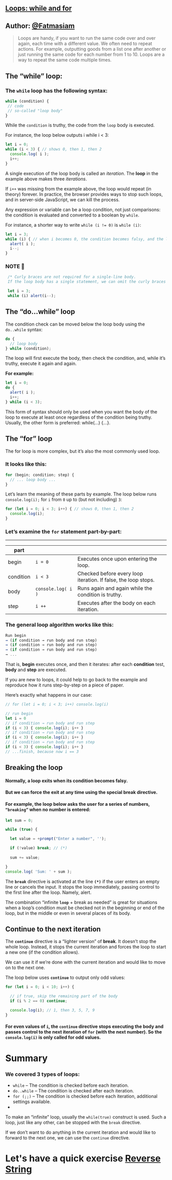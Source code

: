 ## <a href='#loops' id='loops'>Loops: while and for </a>

**Author**: [@Fatmasiam](https://github.com/Fatmasiam)
----

  >Loops are handy, if you want to run the same code over and over again, each time with a different value.
We often need to repeat actions.
For example, outputting goods from a list one after another or just running the same code for each number from 1 to 10.
Loops are a way to repeat the same code multiple times.

## The **“while”** loop:
### The `while` loop has the following syntax:
 ```js
 while (condition) {
  // code
  // so-called "loop body"
}
 ```
While the `condition` is truthy, the code from the `loop` body is executed.

For instance, the loop below outputs i while i < 3:

```js
let i = 0;
while (i < 3) { // shows 0, then 1, then 2
  console.log( i );
  i++;
}
```

A single execution of the loop body is called an _iteration_. The **loop** in the example above makes three _iterations_.

If `i++` was missing from the example above, the loop would repeat (in theory) forever.
In practice, the browser provides ways to stop such loops, and in server-side JavaScript, we can kill the process.

Any expression or variable can be a loop condition, not just comparisons:
the condition is evaluated and converted to a boolean by `while`.

For instance, a shorter way to write `while (i != 0)` is `while (i)`:

```js
let i = 3;
while (i) { // when i becomes 0, the condition becomes falsy, and the loop stops
  alert( i );
  i--;
}
```
### **NOTE** :100: 
```js
 /* Curly braces are not required for a single-line body.
 If the loop body has a single statement, we can omit the curly braces {…}:*/ 

 let i = 3;
 while (i) alert(i--);

```


## The **“do…while”** loop
The condition check can be moved below the loop body using the `do..while` syntax:

```js
do {
  // loop body
} while (condition);

```
The loop will first execute the body, then check the condition, and, while it’s truthy, execute it again and again.

**For example:**

```js
let i = 0;
do {
  alert( i );
  i++;
} while (i < 3);

```
This form of syntax should only be used when you want the body of the loop to execute at least once regardless of the condition being truthy. Usually, the other form is preferred: while(…) {…}.

## The **“for”** loop
 The for loop is more complex, but it’s also the most commonly used loop.

### It looks like this:
```js
for (begin; condition; step) {
  // ... loop body ...
}
```

Let’s learn the meaning of these parts by example. The loop below runs `console.log(i);` for `i` from `0` up to (but not including) `3`:

```js
for (let i = 0; i < 3; i++) { // shows 0, then 1, then 2
  console.log(i);
}

```
### Let’s examine the `for` statement part-by-part:

----

| part | |  |
| -------- | -------- | -------- |
| begin     | `i = 0`      | Executes once upon entering the loop.     |
| condition     | `i < 3	`  | Checked before every loop iteration. If false, the loop stops.  |
| body     | `console.log( i )`      | Runs again and again while the condition is truthy.|
| step     | `i ++ `      | Executes after the body on each iteration.  |


### The general loop algorithm works like this:

```js
Run begin
→ (if condition → run body and run step)
→ (if condition → run body and run step)
→ (if condition → run body and run step)
→ ...
```

That is, **begin** executes once, and then it iterates: after each **condition** test, **body** and **step** are executed.

If you are new to loops, it could help to go back to the example and reproduce how it runs step-by-step on a piece of paper.

Here’s exactly what happens in our case:

```js
// for (let i = 0; i < 3; i++) console.log(i)

// run begin
let i = 0
// if condition → run body and run step
if (i < 3) { console.log(i); i++ }
// if condition → run body and run step
if (i < 3) { console.log(i); i++ }
// if condition → run body and run step
if (i < 3) { console.log(i); i++ }
// ...finish, because now i == 3

```

## Breaking the loop

#### Normally, a loop exits when its condition becomes falsy.

#### But we can force the exit at any time using the special break directive.

#### For example, the loop below asks the user for a series of numbers, `“breaking”` when no number is entered:

```js
let sum = 0;

while (true) {

  let value = +prompt("Enter a number", '');

  if (!value) break; // (*)
  
  sum += value;

}
console.log( 'Sum: ' + sum );
```

The **`break`** directive is activated at the line **`(*)`** if the user enters an empty line or cancels the input. It stops the loop immediately, passing control to the first line after the loop. Namely, alert.

The combination “infinite **`loop`** + break as needed” is great for situations when a loop’s condition must be checked not in the beginning or end of the loop, but in the middle or even in several places of its body.

## Continue to the next iteration

The **`continue`** directive is a “lighter version” of **break**. It doesn’t stop the whole loop. Instead, it stops the current iteration and forces the loop to start a new one (if the condition allows).

We can use it if we’re done with the current iteration and would like to move on to the next one.

The loop below uses **`continue`** to output only odd values:

```js
for (let i = 0; i < 10; i++) {

  // if true, skip the remaining part of the body
  if (i % 2 == 0) continue;

  console.log(i); // 1, then 3, 5, 7, 9
}
```

#### For even values of `i`, the `continue` directive stops executing the body and passes control to the next iteration of `for` (with the next number). So the `console.log(i)` is only called for odd values.


# Summary
### We covered 3 types of loops:

* `while` – The condition is checked before each iteration.
* `do..while` – The condition is checked after each iteration.
* `for (;;)` – The condition is checked before each iteration, additional settings available.
* 
To make an “infinite” loop, usually the `while(true)` construct is used. Such a loop, just like any other, can be stopped with the `break` directive.

If we don’t want to do anything in the current iteration and would like to forward to the next one, we can use the `continue` directive.


# Let's have a quick exercise  [Reverse String](https://leetcode.com/problems/reverse-string/)


